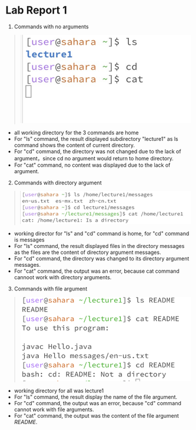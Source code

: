 # Lab Report 1
1. Commands with no arguments
>![Image](1691696897320_.pic.jpg)
- all working directory for the 3 commands are home
- For "ls" command, the result displayed subdirectory "lecture1" as ls command shows the content of current directory.
- For "cd" command, the directory was not changed due to the lack of argument，since cd no argument would return to home directory.
- For "cat" command, no content was displayed due to the lack of argument.

2. Commands with directory argument
>![Image](5081696898098_.pic.jpg)
- working director for "ls" and "cd" command is home, for "cd" command is messages
- For "ls" command, the result displayed files in the directory messages as the files are the content of directory argument messages.
- For "cd" command, the directory was changed to its directory argument messages.
- For "cat" command, the output was an error, because cat command cannoot work with directory arguments.

3. Commands with file argument
> ![Image](5091696900137_.pic.jpg)
- working directory for all was lecture1
- For "ls" command, the result display the name of the file argument.
- For "cd" command, the output was an error, because "cd" command cannot work with file arguments.
- For "cat" command, the output was the content of the file argument *README*.
     
